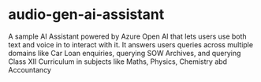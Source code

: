 # audio-gen-ai-assistant
A sample AI Assistant powered by Azure Open AI that lets users use both text and voice in to interact with it. It answers users queries across multiple domains like Car Loan enquiries, querying SOW Archives, and querying Class XII Curriculum in subjects like Maths, Physics, Chemistry abd Accountancy
